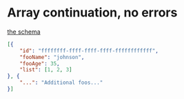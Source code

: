 # Array continuation, no errors

[the schema](../schemas/foo-list.schema.json)
```json
[{
    "id": "ffffffff-ffff-ffff-ffff-ffffffffffff",
    "fooName": "johnson",
    "fooAge": 35,
    "list": [1, 2, 3]
}, {
    "...": "Additional foos..."
}]
```
